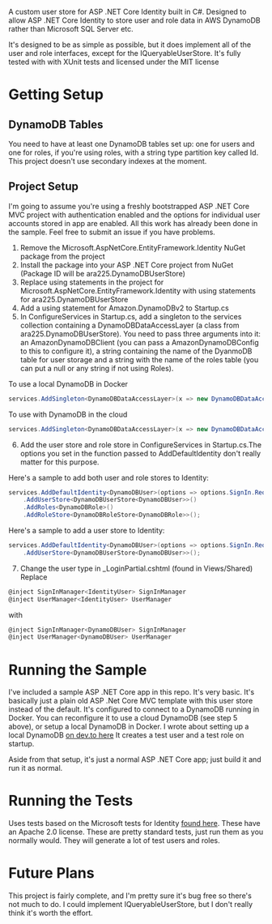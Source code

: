 A custom user store for ASP .NET Core Identity built in C#. Designed to allow ASP .NET Core Identity to store user and role data in AWS DynamoDB rather than Microsoft SQL Server etc. 

It's designed to be as simple as possible, but it does implement all of the user and role interfaces, except for the IQueryableUserStore. It's fully tested with with XUnit tests and licensed under the MIT license

# Getting Setup
## DynamoDB Tables
You need to have at least one DynamoDB tables set up: one for users and one for roles, if you're using roles, with a string type partition key called Id. This project doesn't use secondary indexes at the moment.

## Project Setup
I'm going to assume you're using a freshly bootstrapped ASP .NET Core MVC project with authentication enabled and the options for individual user accounts stored in app are enabled. All this work has already been done in the sample. Feel free to submit an issue if you have problems.

1. Remove the Microsoft.AspNetCore.EntityFramework.Identity NuGet package from the project
2. Install the package into your ASP .NET Core project from NuGet (Package ID will be ara225.DynamoDBUserStore)
3. Replace using statements in the project for Microsoft.AspNetCore.EntityFramework.Identity with using statements for ara225.DynamoDBUserStore
4. Add a using statement for Amazon.DynamoDBv2 to Startup.cs
5. In ConfigureServices in Startup.cs, add a singleton to the services collection containing a DynamoDBDataAccessLayer (a class from ara225.DynamoDBUserStore). You need to pass three arguments into it: an AmazonDynamoDBClient (you can pass a AmazonDynamoDBConfig to this to configure it), a string containing the name of the DyanmoDB table for user storage and a string with the name of the roles table (you can put a null or any string if not using Roles).

To use a local DynamoDB in Docker
```csharp
services.AddSingleton<DynamoDBDataAccessLayer>(x => new DynamoDBDataAccessLayer(new AmazonDynamoDBClient(new AmazonDynamoDBConfig { ServiceURL = "http://localhost:8000" }), "UserStoreTable", "RoleStoreTable"));
```
To use with DynamoDB in the cloud
```csharp
services.AddSingleton<DynamoDBDataAccessLayer>(x => new DynamoDBDataAccessLayer(new Amazon.DynamoDBv2.AmazonDynamoDBClient(), "UserStoreTable", "RoleStoreTable"));
```
6. Add the user store and role store in ConfigureServices in Startup.cs.The options you set in the function passed to AddDefaultIdentity don't really matter for this purpose.

Here's a sample to add both user and role stores to Identity:
```csharp
services.AddDefaultIdentity<DynamoDBUser>(options => options.SignIn.RequireConfirmedAccount = true)
    .AddUserStore<DynamoDBUserStore<DynamoDBUser>>()
    .AddRoles<DynamoDBRole>()
    .AddRoleStore<DynamoDBRoleStore<DynamoDBRole>>();
```
Here's a sample to add a user store to Identity:
```csharp
services.AddDefaultIdentity<DynamoDBUser>(options => options.SignIn.RequireConfirmedAccount = true)
    .AddUserStore<DynamoDBUserStore<DynamoDBUser>>();
```
7. Change the user type in _LoginPartial.cshtml (found in Views/Shared)
Replace 
```csharp
@inject SignInManager<IdentityUser> SignInManager
@inject UserManager<IdentityUser> UserManager
```
with
```csharp
@inject SignInManager<DynamoDBUser> SignInManager
@inject UserManager<DynamoDBUser> UserManager
```

# Running the Sample
I've included a sample ASP .NET Core app in this repo. It's very basic. It's basically just a plain old ASP .Net Core MVC template with this user store instead of the default. It's configured to connect to a DynamoDB running in Docker. You can reconfigure it to use a cloud DynamoDB (see step 5 above), or setup a local DynamoDB in Docker. I wrote about setting up a local DynamoDB <a href="https://dev.to/ara225/how-to-run-aws-dynamodb-locally-156i">on dev.to here</a> It creates a test user and a test role on startup.

Aside from that setup, it's just a normal ASP .NET Core app; just build it and run it as normal.

# Running the Tests
Uses tests based on the Microsoft tests for Identity <a href="https://github.com/dotnet/aspnetcore/tree/9699b939f94b7524a178821d78addefa5af5d750/src/Identity/Specification.Tests/src">found here</a>. These have an Apache 2.0 license. These are pretty standard tests, just run them as you normally would. They will generate a lot of test users and roles.

# Future Plans
This project is fairly complete, and I'm pretty sure it's bug free so there's not much to do. I could implement IQueryableUserStore, but I don't really think it's worth the effort.